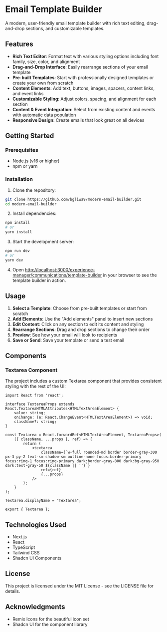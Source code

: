 # Email Template Builder

A modern, user-friendly email template builder with rich text editing, drag-and-drop sections, and customizable templates.

## Features

- **Rich Text Editor**: Format text with various styling options including font family, size, color, and alignment
- **Drag-and-Drop Interface**: Easily rearrange sections of your email template
- **Pre-built Templates**: Start with professionally designed templates or create your own from scratch
- **Content Elements**: Add text, buttons, images, spacers, content links, and event links
- **Customizable Styling**: Adjust colors, spacing, and alignment for each section
- **Content & Event Integration**: Select from existing content and events with automatic data population
- **Responsive Design**: Create emails that look great on all devices

## Getting Started

### Prerequisites

- Node.js (v16 or higher)
- npm or yarn

### Installation

1. Clone the repository:
```bash
git clone https://github.com/bgliwa9/modern-email-builder.git
cd modern-email-builder
```

2. Install dependencies:
```bash
npm install
# or
yarn install
```

3. Start the development server:
```bash
npm run dev
# or
yarn dev
```

4. Open [http://localhost:3000/experience-manager/communications/template-builder](http://localhost:3000/experience-manager/communications/template-builder) in your browser to see the template builder in action.

## Usage

1. **Select a Template**: Choose from pre-built templates or start from scratch
2. **Add Elements**: Use the "Add elements" panel to insert new sections
3. **Edit Content**: Click on any section to edit its content and styling
4. **Rearrange Sections**: Drag and drop sections to change their order
5. **Preview**: See how your email will look to recipients
6. **Save or Send**: Save your template or send a test email

## Components

### Textarea Component

The project includes a custom Textarea component that provides consistent styling with the rest of the UI:

```tsx
import React from 'react';

interface TextareaProps extends React.TextareaHTMLAttributes<HTMLTextAreaElement> {
    value: string;
    onChange: (e: React.ChangeEvent<HTMLTextAreaElement>) => void;
    className?: string;
}

const Textarea = React.forwardRef<HTMLTextAreaElement, TextareaProps>(
    ({ className, ...props }, ref) => {
        return (
            <textarea
                className={`w-full rounded-md border border-gray-300 px-3 py-2 text-sm shadow-sm outline-none focus:border-primary focus:ring-1 focus:ring-primary dark:border-gray-800 dark:bg-gray-950 dark:text-gray-50 ${className || ''}`}
                ref={ref}
                {...props}
            />
        );
    }
);

Textarea.displayName = "Textarea";

export { Textarea };
```

## Technologies Used

- Next.js
- React
- TypeScript
- Tailwind CSS
- Shadcn UI Components

## License

This project is licensed under the MIT License - see the LICENSE file for details.

## Acknowledgments

- Remix Icons for the beautiful icon set
- Shadcn UI for the component library
